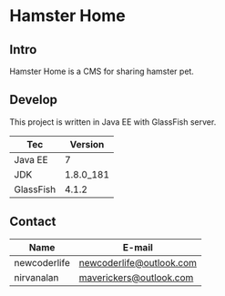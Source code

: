# Hamster Home

## Intro

Hamster Home is a CMS for sharing hamster pet.

## Develop

This project is written in Java EE with GlassFish server.

Tec | Version
--- | -------
Java EE | 7
JDK | 1.8.0_181
GlassFish | 4.1.2

## Contact

Name | E-mail
---- | ------
newcoderlife | newcoderlife@outlook.com
nirvanalan | maverickers@outlook.com